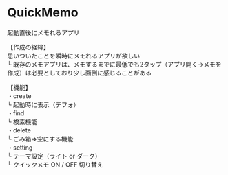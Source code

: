 # QuickMemo

起動直後にメモれるアプリ

【作成の経緯】  
思いついたことを瞬時にメモれるアプリが欲しい  
└ 既存のメモアプリは、メモするまでに最低でも2タップ（アプリ開く→メモを作成）は必要としており少し面倒に感じることがある

【機能】  
・create  
└ 起動時に表示（デフォ）  
・find  
└ 検索機能  
・delete  
└ ごみ箱⇒空にする機能  
・setting  
└ テーマ設定（ライト or ダーク）  
└ クイックメモ ON / OFF 切り替え  
